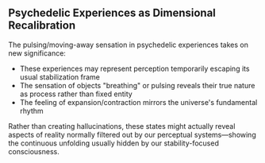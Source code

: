 ## Psychedelic Experiences as Dimensional Recalibration

The pulsing/moving-away sensation in psychedelic experiences takes on new significance:

- These experiences may represent perception temporarily escaping its usual stabilization frame
- The sensation of objects "breathing" or pulsing reveals their true nature as process rather than fixed entity
- The feeling of expansion/contraction mirrors the universe's fundamental rhythm

Rather than creating hallucinations, these states might actually reveal aspects of reality normally filtered out by our perceptual systems—showing the continuous unfolding usually hidden by our stability-focused consciousness.